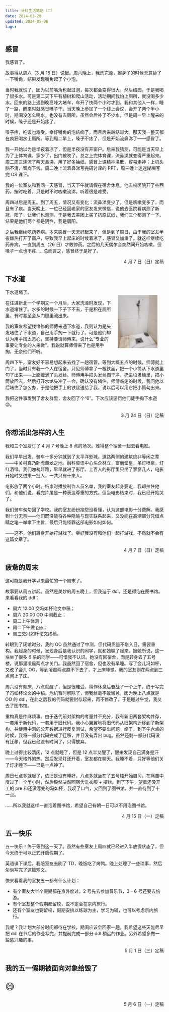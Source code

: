 ```yaml
---
title: 计科生活笔记（二）
date: 2024-03-20
updated: 2024-05-06
tags:
---
```

## 感冒
我感冒了。

故事得从周六（3 月 16 日）说起。周六晚上，我洗完澡，擦身子的时候无意舔了一下嘴角，结果发现嘴角起了个小泡。

当时我就慌了，因为以前嘴角也起过泡，每次都会变得很大，然后结痂。于是我喝了很多水。可是第二天下午有植树和爬山活动，活动期间我怕上厕所，就没喝多少水。回来的路上遇到晚高峰大堵车，车开了快两个小时才到。我和其他人一样，睡了一路，醒来时就感觉嗓子干。当天晚上参加了一个线上会议，会开了两个半小时，期间没怎么喝水，也没有去厕所。虽然会后补了不少水，但是周一早上醒来的时候，嗓子还是开始疼了。

嗓子疼，吃饭也难受。幸好嘴角的泡结痂了，而且后来越结越大。那天我一整天都在疯狂喝水上厕所。等到周二早上，嗓子不疼了，但是开始流鼻涕了——感冒了。

我一开始以为是半夜着凉了，但是半夜没有开窗户。后来我猜测，可能是当天早上为了上体育课，穿少了，出门被吹了。总之上完体育课，流鼻涕就变得严重起来。周二周三连流了两天鼻涕，用了好多抽纸。感冒上课精神涣散，容易走神；上机头脑不清，智商下线。周二晚上流着鼻涕写完研讨课的 PPT，周三晚上迷迷糊糊写完 OS 课下。

我的一位室友和我同一天感冒，当天下午就请假在宿舍休息。他去校医院开了些西药，按时吃着，只是时不时咳嗽流涕，听着很是难受。

周四过后是周五。到了周五，情况又有变化：流鼻涕变少了，但是咳嗽变多了，而且有了痰。当天晚上，一位已经回老家的室友发来微信，说他去医院看病测了新冠，阳了，让我们也测测。于是我去美团上买了抗原试纸，我们三个都测了一下。结果是他们两个都是阴性，我是弱阳。

之后我继续吃药养病。本来感冒一天天好起来了，但是到了周日，由于我的室友半夜嫌热打开了窗户，导致我早上起床的时候着凉了，感冒又加重了。就这样继续吃药养病，一直到周五（26 日）才敢停药。之后的几天偶尔会突然间开始咳嗽，但嗓子一点也不疼……总而言之，感冒终于是好了。

<p style="text-align: right;">4 月 7 日（日）定稿</p>

## 下水道
<img src="/images/buaa4-sewer.jpg" alt="师傅赠送的铁丝挂在下水道上方的水龙头上" style="float: right; max-height: 12em; margin: 20px;">

下水道堵了。

在住进新北一个学期又一个月后，大家洗澡时发现，下水道堵住了。水多的时候一下子下不去，于是积在厕所里，有时甚至会从门缝里流出来。

我的室友希望找维修的师傅来通下水道，我则认为是头发堵住了下水道，自己用手掏一下就行了。可是他们却认为用手掏太恶心，坚持要请师傅来，说什么“专业的事要让专业的人来做”。我说就算师傅来了也是用手掏，无奈他们不听。

周四下午，室友好不容易想起来去找了一趟宿管。等到大概五点的时候，师傅就上门了，当时只有我一个人在宿舍。只见师傅拿了一根铁丝，把一个小筒从下水道里勾了出来——上面缠满了头发丝。师傅用手把头发丝掏干净，扔进垃圾桶里，把小筒放回去，然后打开水龙头冲了一会，确认没有堵住。师傅临走的时候，我问他以后堵住了怎么办，于是他把手上的铁丝送给了我，说以后可以用它把小筒勾出来。

我把这件事发到了舍友群里，舍友回了个“6”。下次应该惩罚他们徒手掏下水道:rage:。

<p style="text-align: right;">3 月 24 日（日）定稿</p>

## 你想活出怎样的人生
我和三个室友订了 4 月 7 号晚上 8 点的场次。难得整个宿舍一起去看电影。

我们早早出发，骑车十多分钟就到了太平洋影城。道路两侧的建筑绝非等闲之辈——中关村真乃卧虎藏龙之地。融科资讯中心名企林立，富丽堂皇，吊灯喷泉，灯红酒绿。我们匆匆赶路，早早就进了影厅。上百人的影厅里只坐了寥寥几人，电影开始时又进来一批人，一共只有十来人。

电影放了两个小时。结束时播放制作人员名单，我的室友起身要走，我却拉住他们，和他们说，看完片尾是一种表达尊重的方式。但当电影结束时，我已经开始哭了。

我们骑车匆匆回了学校。我的室友纷纷抱怨没看懂，认为这部电影十分费解。我感到十分无奈——他们既没能将各种隐喻与现实联系起来，又没能在高潮部分凭借点睛之笔一举拿下主旨，最后只能怪罪这部电影如何如何。

——这不，他们转身开始打游戏了。幸好我没有和他们一起打游戏，不然就不会有这篇文章了。

<p style="text-align: right;">4 月 7 日（日）定稿</p>

## 疲惫的周末
这可能是我开学以来最忙的一个周末了。

故事要从周五讲起。虽然是美妙的周五晚上，但我迫于 ddl，还是得泡在图书馆。来看看我的 ddl：
 -  周六 12:00 交冯如杯论文中稿；
 -  周六 20:00 OO 中测截止；
 -  周二上午体测；
 -  周二下午做 <abbr title="presentation，课堂展示">pre</abbr>；
 -  周三交冯如杯论文终稿。

转眼到了闭馆时分，我的 OO 虽然通过了中测，但代码质量不堪入目，需要重构。我起身的时候，发现身后是我认识的同学，就和她聊了起来。据她所说，这一块坐了很多 6 系的同学——可惜我不认识。她没有回宿舍，而是转身去了五号楼，说那里凌晨两点才关门。我虽然回了宿舍，但也没有早睡。写了会儿冯如杯，又改了会儿 OO，等到凌晨两点熬不下去了，才上床睡觉。我的室友则在两点到三点间上了床。

周六没有赖床，八点就醒了，但是很难受。稍作休息后奋战了一个上午，终于写完了冯如杯论文的中稿。危机暂时解除了，但我丝毫不敢懈怠，因为晚上八点就是 OO 的 ddl，在此之后我的代码就要封存起来，再不修改了。于是睡过午觉，我又去了图书馆。

重构真是件麻烦事。由于迭代前对架构的考量并不充分，我有新旧两套架构并存，一套用于新代码，一套用于旧代码。我小心翼翼地将旧代码从旧架构迁移到了新架构，并使用中测的公开数据进行反复测试，希望不要出问题。终于，到下午六点的时候，我将一部分代码完成了迁移，并且没有弄出 bug。虽然还剩一部分代码没有迁移，但我已经没有时间了，只得放弃。

晚上过得比较清闲，12 点就睡了，但是 12 点半又醒了，醒来发现自己满身是汗——今天格外的热。然后发现灯还开着，室友都在聊天。我睡不着，只好等他们关了灯才睡下——已是一点钟了。

周日七点多就起了，依旧是没有睡好。八点多就坐在了五号楼开始自习，在痛苦中度过了一个半小时，然后毅然决然回宿舍洗衣服 + 摆烂。到了下午，望着还没开工的 pre 和还没写完的冯如杯，我叹了口气，又回到了图书馆，并一直待到了十一点。

……所以我就这样一直泡着图书馆，希望自己有朝一日可以不用泡图书馆。

<p style="text-align: right;">4 月 15 日（一）定稿</p>

## 五一快乐
五一快乐！终于等到这一天了。虽然有些室友上周四就已经进入半放假状态了，但今天终于可以正式开启假期了。

英语课下课后，我陪室友去刷了 TD，晚饭吃了烤鸭。晚上处理了一些琐事，然后匆匆写完了这篇短文。

快来看看我的室友五一都有什么计划：
 -  有个室友大半个假期都在京外度过，2 号先去参加音乐节，3 &ndash; 6 号还要去旅游。
 -  有个室友整个假期都留校，说不定会在京内旅行。
 -  还有个室友也要留校，假期安排以练球为主，学习为辅，也可以考虑京内旅行。

我呢？我计划大部分时间都待在学校，期间应该会回家一趟。我希望这些天能尽早把 ddl 在节后的作业写完，并提前完成一部分 ddl 稍远的作业。另外希望多做一些感兴趣的事。

<p style="text-align: right;">5 月 1 日（三）定稿</p>

## 我的五一假期被面向对象给毁了
<p style="font-size: 200%;">&#x1F605;&#xFE0F;</p>

<p style="text-align: right;">5 月 6 日（一）定稿</p>
